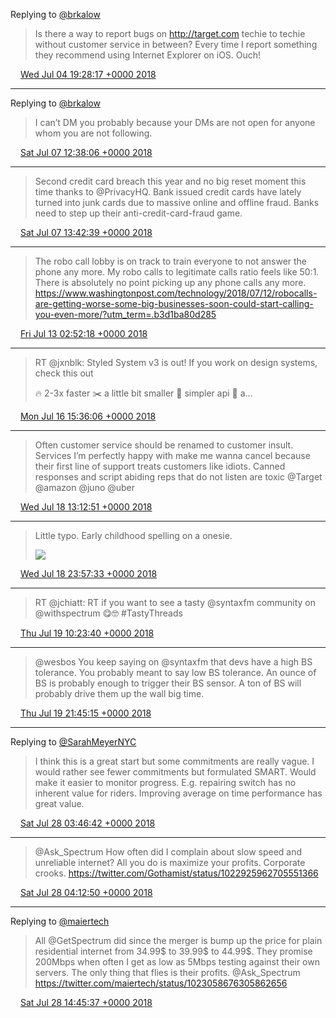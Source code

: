 Replying to [@brkalow](https://twitter.com/brkalow/status/1014541932817571840)

> Is there a way to report bugs on http://target.com techie to techie without customer service in between? Every time I report something they recommend using Internet Explorer on iOS. Ouch!

<img src="media/tweet.ico" width="12" /> [Wed Jul 04 19:28:17 +0000 2018](https://twitter.com/maiertech/status/1014591745835896833)

----

Replying to [@brkalow](https://twitter.com/brkalow/status/1014642057477066752)

> I can’t DM you probably because your DMs are not open for anyone whom you are not following.

<img src="media/tweet.ico" width="12" /> [Sat Jul 07 12:38:06 +0000 2018](https://twitter.com/maiertech/status/1015575685740597248)

----

> Second credit card breach this year and no big reset moment this time thanks to @PrivacyHQ. Bank issued credit cards have lately turned into junk cards due to massive online and offline fraud. Banks need to step up their anti-credit-card-fraud game.

<img src="media/tweet.ico" width="12" /> [Sat Jul 07 13:42:39 +0000 2018](https://twitter.com/maiertech/status/1015591927754952705)

----

> The robo call lobby is on track to train everyone to not answer the phone any more. My robo calls to legitimate calls ratio feels like 50:1. There is absolutely no point picking up any phone calls any more.
> https://www.washingtonpost.com/technology/2018/07/12/robocalls-are-getting-worse-some-big-businesses-soon-could-start-calling-you-even-more/?utm_term=.b3d1ba80d285

<img src="media/tweet.ico" width="12" /> [Fri Jul 13 02:52:18 +0000 2018](https://twitter.com/maiertech/status/1017602593013600262)

----

> RT @jxnblk: Styled System v3 is out! If you work on design systems, check this out
> 
> 🔥 2-3x faster
> ✂️ a little bit smaller
> 🍎 simpler api
> 📱 a…

<img src="media/tweet.ico" width="12" /> [Mon Jul 16 15:36:06 +0000 2018](https://twitter.com/maiertech/status/1018881972280745985)

----

> Often customer service should be renamed to customer insult. Services I’m perfectly happy with make me wanna cancel because their first line of support treats customers like idiots. Canned responses and script abiding reps that do not listen are toxic @Target @amazon @juno @uber

<img src="media/tweet.ico" width="12" /> [Wed Jul 18 13:12:51 +0000 2018](https://twitter.com/maiertech/status/1019570697197285376)

----

> Little typo. Early childhood spelling on a onesie. 
> 
> ![](media/1019732940320894977-DibRs62XUAAG0Rc.jpg)

<img src="media/tweet.ico" width="12" /> [Wed Jul 18 23:57:33 +0000 2018](https://twitter.com/maiertech/status/1019732940320894977)

----

> RT @jchiatt: RT if you want to see a tasty @syntaxfm community on @withspectrum 😋🤓 #TastyThreads

<img src="media/tweet.ico" width="12" /> [Thu Jul 19 10:23:40 +0000 2018](https://twitter.com/maiertech/status/1019890509710491648)

----

> @wesbos You keep saying on @syntaxfm that devs have a high BS tolerance. You probably meant to say low BS tolerance. An ounce of BS is probably enough to trigger their BS sensor. A ton of BS will probably drive them up the wall big time.

<img src="media/tweet.ico" width="12" /> [Thu Jul 19 21:45:15 +0000 2018](https://twitter.com/maiertech/status/1020062033767780352)

----

Replying to [@SarahMeyerNYC](https://twitter.com/SarahMeyerNYC/status/1022947592559374337)

> I think this is a great start but some commitments are really vague. I would rather see fewer commitments but formulated SMART. Would make it easier to monitor progress. E.g. repairing switch has no inherent value for riders. Improving average on time performance has great value.

<img src="media/tweet.ico" width="12" /> [Sat Jul 28 03:46:42 +0000 2018](https://twitter.com/maiertech/status/1023052100295708672)

----

> @Ask_Spectrum How often did I complain about slow speed and unreliable internet? All you do is maximize your profits. Corporate crooks. https://twitter.com/Gothamist/status/1022925962705551366

<img src="media/tweet.ico" width="12" /> [Sat Jul 28 04:12:50 +0000 2018](https://twitter.com/maiertech/status/1023058676305862656)

----

Replying to [@maiertech](https://twitter.com/maiertech/status/1023058676305862656)

> All @GetSpectrum did since the merger is bump up the price for plain residential internet from 34.99$ to 39.99$ to 44.99$. They promise 200Mbps when often I get as low as 5Mbps testing against their own servers. The only thing that flies is their profits. @Ask_Spectrum https://twitter.com/maiertech/status/1023058676305862656

<img src="media/tweet.ico" width="12" /> [Sat Jul 28 14:45:37 +0000 2018](https://twitter.com/maiertech/status/1023217920984457216)